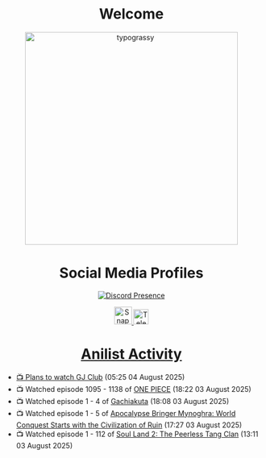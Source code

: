 <div align="center">

# Welcome
<a href="https://github.com/kawarimidoll/typograssy">
    <img alt="typograssy" src="https://typograssy.deno.dev/api?text=%E3%82%88%E3%81%86%E3%81%93%E3%81%9D%E3%81%BF%E3%81%AA%E3%81%95%E3%82%93%20-%20Sheby--&&l0=none&l1=82d9d0&l2=027353&l3=038c4c&l4=01402e&bg=none&frame=none&speed=100&comment=" width="421.99">
</a>

</div>

<div align="center">

# Social Media Profiles

[![Discord Presence](https://lanyard.cnrad.dev/api/612532963938271232)](https://discord.com/users/612532963938271232)


<a href="https://www.snapchat.com/add/a.sheby" title="Snapchat Profile">
    <img src="https://www.freepnglogos.com/uploads/snapchat-logo-png-0.png" width="35" alt="Snapchat Logo" />


<a href="https://t.me/ASheby" title="Telegram Profile">
    <img src="https://www.freepnglogos.com/uploads/telegram-logo-png-0.png" width="30" alt="Telegram Logo" />


</div>

<div align="center">

# Anilist Activity

</div>

<!-- ANILIST_ACTIVITY:start -->

-   📺 Plans to watch [GJ Club](https://anilist.co/anime/14811) (05:25 04 August 2025)
-   📺 Watched episode 1095 - 1138 of [ONE PIECE](https://anilist.co/anime/21) (18:22 03 August 2025)
-   📺 Watched episode 1 - 4 of [Gachiakuta](https://anilist.co/anime/178025) (18:08 03 August 2025)
-   📺 Watched episode 1 - 5 of [Apocalypse Bringer Mynoghra: World Conquest Starts with the Civilization of Ruin](https://anilist.co/anime/178433) (17:27 03 August 2025)
-   📺 Watched episode 1 - 112 of [Soul Land 2: The Peerless Tang Clan](https://anilist.co/anime/137683) (13:11 03 August 2025)

<!-- ANILIST_ACTIVITY:end -->
